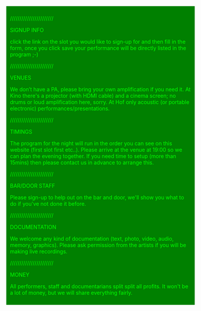 <div style="background-color: green; padding: 10px; color: lime;">

///////////////////////

SIGNUP INFO

click the link on the slot you would like to sign-up for and then fill in the form, once you click save your performance will be directly listed in the program ;-)

///////////////////////

VENUES

We don’t have a PA, please bring your own amplification if you need it. At Kino there's a projector (with HDMI cable) and a cinema screen; no drums or loud amplification here, sorry. At Hof only acoustic (or portable electronic) performances/presentations.

///////////////////////

TIMINGS

The program for the night will run in the order you can see on this website (first slot first etc..). Please arrive at the venue at 19:00 so we can plan the evening together. If you need time to setup (more than 15mins) then please contact us in advance to arrange this.

///////////////////////

BAR/DOOR STAFF

Please sign-up to help out on the bar and door, we'll show you what to do if you've not done it before.

///////////////////////

DOCUMENTATION

We welcome any kind of documentation (text, photo, video, audio, memory, graphics). Please ask permission from the artists if you will be making live recordings.

///////////////////////

MONEY

All performers, staff and documentarians split split all profits. It won't be a lot of money, but we will share everything fairly.

</div>